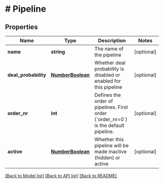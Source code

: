 # # Pipeline

## Properties

Name | Type | Description | Notes
------------ | ------------- | ------------- | -------------
**name** | **string** | The name of the pipeline | [optional]
**deal_probability** | [**NumberBoolean**](NumberBoolean.md) | Whether deal probability is disabled or enabled for this pipeline | [optional]
**order_nr** | **int** | Defines the order of pipelines. First order (&#x60;order_nr&#x3D;0&#x60;) is the default pipeline. | [optional]
**active** | [**NumberBoolean**](NumberBoolean.md) | Whether this pipeline will be made inactive (hidden) or active | [optional]

[[Back to Model list]](../README.md#documentation-for-models) [[Back to API list]](../README.md#documentation-for-api-endpoints) [[Back to README]](../README.md)

